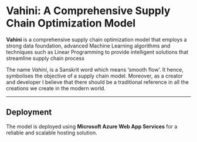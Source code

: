 # Vahini: A Comprehensive Supply Chain Optimization Model  

**Vahini** is a comprehensive supply chain optimization model that employs a strong data foundation, advanced Machine Learning algorithms and techniques such as Linear Programming to provide intelligent solutions that streamline supply chain process

The name *Vahini*, is a Sanskrit word which means ‘smooth flow’. It hence, symbolises the objective of a supply chain model. Moreover, as a creator and developer I believe that there should be a traditional reference in all the creations we create in the modern world.  

---

## Deployment  

The model is deployed using **Microsoft Azure Web App Services** for a reliable and scalable hosting solution.

